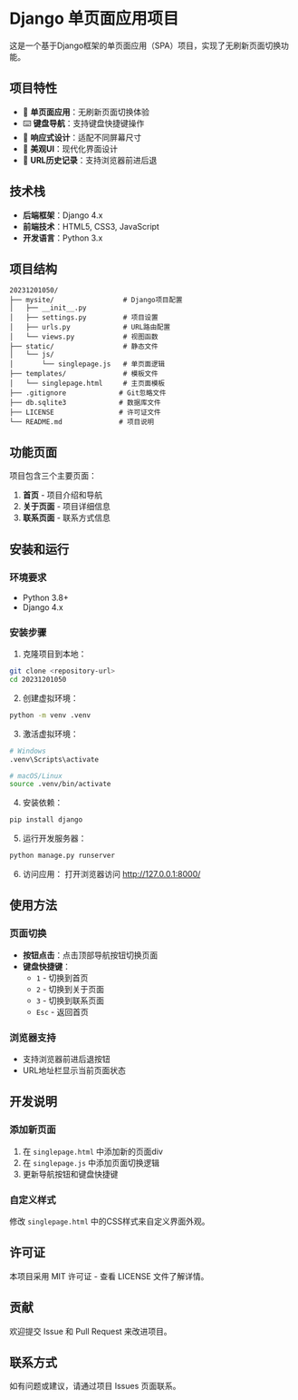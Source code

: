 # Django 单页面应用项目

这是一个基于Django框架的单页面应用（SPA）项目，实现了无刷新页面切换功能。

## 项目特性

- 🚀 **单页面应用**：无刷新页面切换体验
- ⌨️ **键盘导航**：支持键盘快捷键操作
- 📱 **响应式设计**：适配不同屏幕尺寸
- 🎨 **美观UI**：现代化界面设计
- 🔄 **URL历史记录**：支持浏览器前进后退

## 技术栈

- **后端框架**：Django 4.x
- **前端技术**：HTML5, CSS3, JavaScript
- **开发语言**：Python 3.x

## 项目结构

```
20231201050/
├── mysite/                 # Django项目配置
│   ├── __init__.py
│   ├── settings.py         # 项目设置
│   ├── urls.py             # URL路由配置
│   └── views.py            # 视图函数
├── static/                 # 静态文件
│   └── js/
│       └── singlepage.js   # 单页面逻辑
├── templates/              # 模板文件
│   └── singlepage.html     # 主页面模板
├── .gitignore             # Git忽略文件
├── db.sqlite3             # 数据库文件
├── LICENSE                # 许可证文件
└── README.md              # 项目说明
```

## 功能页面

项目包含三个主要页面：

1. **首页** - 项目介绍和导航
2. **关于页面** - 项目详细信息
3. **联系页面** - 联系方式信息

## 安装和运行

### 环境要求

- Python 3.8+
- Django 4.x

### 安装步骤

1. 克隆项目到本地：
```bash
git clone <repository-url>
cd 20231201050
```

2. 创建虚拟环境：
```bash
python -m venv .venv
```

3. 激活虚拟环境：
```bash
# Windows
.venv\Scripts\activate

# macOS/Linux
source .venv/bin/activate
```

4. 安装依赖：
```bash
pip install django
```

5. 运行开发服务器：
```bash
python manage.py runserver
```

6. 访问应用：
打开浏览器访问 http://127.0.0.1:8000/

## 使用方法

### 页面切换

- **按钮点击**：点击顶部导航按钮切换页面
- **键盘快捷键**：
  - `1` - 切换到首页
  - `2` - 切换到关于页面
  - `3` - 切换到联系页面
  - `Esc` - 返回首页

### 浏览器支持

- 支持浏览器前进后退按钮
- URL地址栏显示当前页面状态

## 开发说明

### 添加新页面

1. 在 `singlepage.html` 中添加新的页面div
2. 在 `singlepage.js` 中添加页面切换逻辑
3. 更新导航按钮和键盘快捷键

### 自定义样式

修改 `singlepage.html` 中的CSS样式来自定义界面外观。

## 许可证

本项目采用 MIT 许可证 - 查看 LICENSE 文件了解详情。

## 贡献

欢迎提交 Issue 和 Pull Request 来改进项目。

## 联系方式

如有问题或建议，请通过项目 Issues 页面联系。